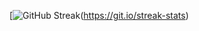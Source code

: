 
[![GitHub Streak](https://streak-stats.demolab.com/?user=Manbeartrain)(https://git.io/streak-stats)

